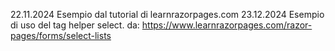 22.11.2024
Esempio dal tutorial di learnrazorpages.com
23.12.2024
Esempio di uso del tag helper select.
da: https://www.learnrazorpages.com/razor-pages/forms/select-lists